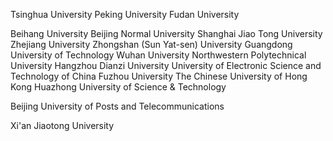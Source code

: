 Tsinghua University
Peking University
Fudan University

Beihang University
Beijing Normal University
Shanghai Jiao Tong University
Zhejiang University
Zhongshan (Sun Yat-sen) University
Guangdong University of Technology
Wuhan University
Northwestern Polytechnical University
Hangzhou Dianzi University
University of Electronic Science and Technology of China
Fuzhou University
The Chinese University of Hong Kong
Huazhong University of Science & Technology

Beijing University of Posts and Telecommunications

Xi'an Jiaotong University
